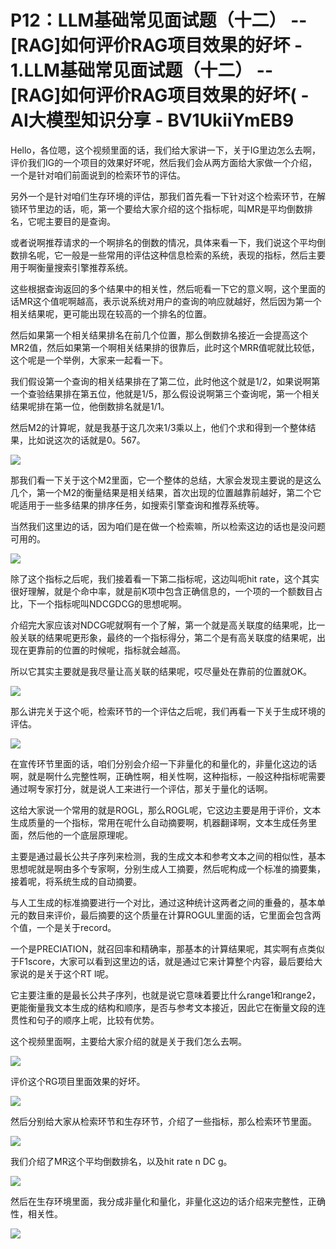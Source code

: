 # P12：LLM基础常见面试题（十二） -- [RAG]如何评价RAG项目效果的好坏 - 1.LLM基础常见面试题（十二） -- [RAG]如何评价RAG项目效果的好坏( - AI大模型知识分享 - BV1UkiiYmEB9

Hello，各位嗯，这个视频里面的话，我们给大家讲一下，关于IG里边怎么去啊，评价我们IG的一个项目的效果好坏呢，然后我们会从两方面给大家做一个介绍，一个是针对咱们前面说到的检索环节的评估。

另外一个是针对咱们生存环境的评估，那我们首先看一下针对这个检索环节，在解锁环节里边的话，呃，第一个要给大家介绍的这个指标呢，叫MR是平均倒数排名，它呢主要目的是查询。

或者说啊推荐请求的一个啊排名的倒数的情况，具体来看一下，我们说这个平均倒数排名呢，它一般是一些常用的评估这种信息检索的系统，表现的指标，然后主要用于啊衡量搜索引擎推荐系统。

这些根据查询返回的多个结果中的相关性，然后呃看一下它的意义啊，这个里面的话MR这个值呢啊越高，表示说系统对用户的查询的响应就越好，然后因为第一个相关结果呢，更可能出现在较高的一个排名的位置。

然后如果第一个相关结果排名在前几个位置，那么倒数排名接近一会提高这个MR2值，然后如果第一个啊相关结果排的很靠后，此时这个MRR值呢就比较低，这个呢是一个举例，大家来一起看一下。

我们假设第一个查询的相关结果排在了第二位，此时他这个就是1/2，如果说啊第一个查验结果排在第五位，他就是1/5，那么假设说啊第三个查询呢，第一个相关结果呢排在第一位，他倒数排名就是1/1。

然后M2的计算呢，就是我基于这几次来1/3乘以上，他们个求和得到一个整体结果，比如说这次的话就是0。567。



![](img/94d83cbfe12fe4c55b9e2fdb802099d3_1.png)

那我们看一下关于这个M2里面，它一个整体的总结，大家会发现主要说的是这么几个，第一个M2的衡量结果是相关结果，首次出现的位置越靠前越好，第二个它呢适用于一些多结果的排序任务，如搜索引擎查询和推荐系统等。

当然我们这里边的话，因为咱们是在做一个检索嘛，所以检索这边的话也是没问题可用的。

![](img/94d83cbfe12fe4c55b9e2fdb802099d3_3.png)

除了这个指标之后呢，我们接着看一下第二指标呢，这边叫呃hit rate，这个其实很好理解，就是个命中率，就是前K项中包含正确信息的，一个项的一个额数目占比，下一个指标呢叫NDCGDCG的思想呢啊。

介绍完大家应该对NDCG呢就啊有一个了解，第一个就是高关联度的结果呢，比一般关联的结果呢更形象，最终的一个指标得分，第二个是有高关联度的结果呢，出现在更靠前的位置的时候呢，指标就会越高。

所以它其实主要就是我尽量让高关联的结果呢，哎尽量处在靠前的位置就OK。

![](img/94d83cbfe12fe4c55b9e2fdb802099d3_5.png)

那么讲完关于这个呃，检索环节的一个评估之后呢，我们再看一下关于生成环境的评估。

![](img/94d83cbfe12fe4c55b9e2fdb802099d3_7.png)

在宣传环节里面的话，咱们分别会介绍一下非量化的和量化的，非量化这边的话啊，就是啊什么完整性啊，正确性啊，相关性啊，这种指标，一般这种指标呢需要通过啊专家打分，就是说人工来进行一个评估，那关于量化的话啊。

这给大家说一个常用的就是ROGL，那么ROGL呢，它这边主要是用于评价，文本生成质量的一个指标，常用在呢什么自动摘要啊，机器翻译啊，文本生成任务里面，然后他的一个底层原理呢。

主要是通过最长公共子序列来检测，我的生成文本和参考文本之间的相似性，基本思想呢就是啊由多个专家啊，分别生成人工摘要，然后呢构成一个标准的摘要集，接着呢，将系统生成的自动摘要。

与人工生成的标准摘要进行一个对比，通过这种统计这两者之间的重叠的，基本单元的数目来评价，最后摘要的这个质量在计算ROGUL里面的话，它里面会包含两个值，一个是关于record。

一个是PRECIATION，就召回率和精确率，那基本的计算结果呢，其实啊有点类似于F1score，大家可以看到这里边的话，就是通过它来计算整个内容，最后要给大家说的是关于这个RT l呢。

它主要注重的是最长公共子序列，也就是说它意味着要比什么range1和range2，更能衡量我文本生成的结构和顺序，是否与参考文本接近，因此它在衡量文段的连贯性和句子的顺序上呢，比较有优势。

这个视频里面啊，主要给大家介绍的就是关于我们怎么去啊。

![](img/94d83cbfe12fe4c55b9e2fdb802099d3_9.png)

评价这个RG项目里面效果的好坏。

![](img/94d83cbfe12fe4c55b9e2fdb802099d3_11.png)

然后分别给大家从检索环节和生存环节，介绍了一些指标，那么检索环节里面。

![](img/94d83cbfe12fe4c55b9e2fdb802099d3_13.png)

我们介绍了MR这个平均倒数排名，以及hit rate n DC g。

![](img/94d83cbfe12fe4c55b9e2fdb802099d3_15.png)

然后在生存环境里面，我分成非量化和量化，非量化这边的话介绍来完整性，正确性，相关性。

![](img/94d83cbfe12fe4c55b9e2fdb802099d3_17.png)
